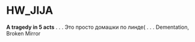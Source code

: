 # HW_JIJA
**A tragedy in 5 acts**
.
.
.
Это просто домашки по линде(
.
.
.
Dementation, Broken Mirror
